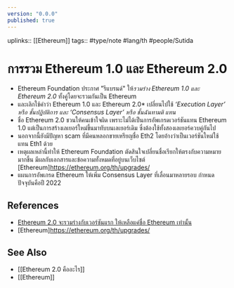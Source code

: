 ```yaml
---
version: "0.0.0"
published: true
---
```

uplinks:: [[Ethereum]]
tags:: #type/note #lang/th #people/Sutida

# การรวม Ethereum 1.0 และ Ethereum 2.0
- Ethereum Foundation ประกาศ "รีแบรนด์" ให้*รวมร่าง Ethereum 1.0 และ Ethereum 2.0* ทั้งคู่โดยจะรวมกันเป็น Ethereum  
- และเลิกใช้คำว่า Ethereum 1.0 และ Ethereum 2.0*  เปลี่ยนไปใช้ *‘Execution Layer’ หรือ ชั้นปฏิบัติการ และ ‘Consensus Layer’ หรือ ชั้นฉันทามติ แทน*
- ชื่อ Ethereum 2.0 ชวนให้คนเข้าใจผิด เพราะไม่ได้เป็นการอัพเกรดเวอร์ชันแทน Ethereum 1.0 แต่เป็นการสร้างเลเยอร์ใหม่ขึ้นมาทับบนเลเยอร์เดิม ซึ่งต้องใช้ทั้งสองเลเยอร์ควบคู่กันไป 
- นอกจากนี้ยังมีปัญหา scam ที่มีคนหลอกขายเหรียญชื่อ Eth2 โดยอ้างว่าเป็นเวอร์ชันใหม่ใช้แทน Eth1 ด้วย
- เหตุผลเหล่านี้ทำให้ Ethereum Foundation ตัดสินใจเปลี่ยนชื่อเรียกให้ตรงกับความหมายมากขึ้น มีผลกับเอกสารและข้อความทั้งหมดที่อยู่บนเว็บไซต์ [Ethereum]https://ethereum.org/th/upgrades/ 
- แผนการอัพเกรด Ethereum ให้เพิ่ม Consensus Layer ที่เลื่อนมาหลายรอบ กำหนดปัจจุบันคือปี 2022

## References
- [Ethereum 2.0 จะรวมร่างกับเวอร์ชันแรก ให้เหลือแค่ชื่อ Ethereum เท่านั้น](https://www.beartai.com/news/itnews/928372)
- [Ethereum]https://ethereum.org/th/upgrades/ 

## See Also
- [[Ethereum 2.0 คืออะไร]]
- [[Ethereum]]
